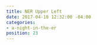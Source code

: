 ```yaml
---
title: NER Upper Left
date: 2017-04-18 12:32:00 -04:00
categories:
- a-night-in-the-er
position: 23
---
```


